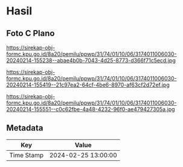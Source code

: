# Hasil

## Foto C Plano

https://sirekap-obj-formc.kpu.go.id/8a20/pemilu/ppwp/31/74/01/10/06/3174011006030-20240214-155238--abae4b0b-7043-4d25-8773-d366f71c5ecd.jpg

https://sirekap-obj-formc.kpu.go.id/8a20/pemilu/ppwp/31/74/01/10/06/3174011006030-20240214-155419--21c97ea2-64cf-4be6-8970-af63cf2d72ef.jpg

https://sirekap-obj-formc.kpu.go.id/8a20/pemilu/ppwp/31/74/01/10/06/3174011006030-20240214-155551--c0c62fbe-4a48-4232-96f0-ae479427305a.jpg


## Metadata

| Key        | Value               |
| ---------- | ------------------- |
| Time Stamp | 2024-02-25 13:00:00 |



